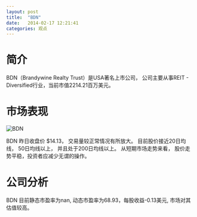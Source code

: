 ```yaml
---
layout: post
title:  "BDN"
date:   2014-02-17 12:21:41
categories: 观点
---
```


# 简介
BDN（Brandywine Realty Trust）是USA著名上市公司，
公司主要从事REIT - Diversified行业，当前市值2214.21百万美元。

# 市场表现

![BDN](http://finviz.com/chart.ashx?t=BDN&ty=c&ta=1&p=d&s=l)

BDN 昨日收盘价 $14.13，
交易量较正常情况有所放大。
目前股价接近20日均线，
50日均线以上，
并且处于200日均线以上。
从短期市场走势来看，
股价走势平稳，投资者应减少无谓的操作。

# 公司分析
BDN 目前静态市盈率为nan, 动态市盈率为68.93，每股收益-0.13美元,
市场对其估值较高。

